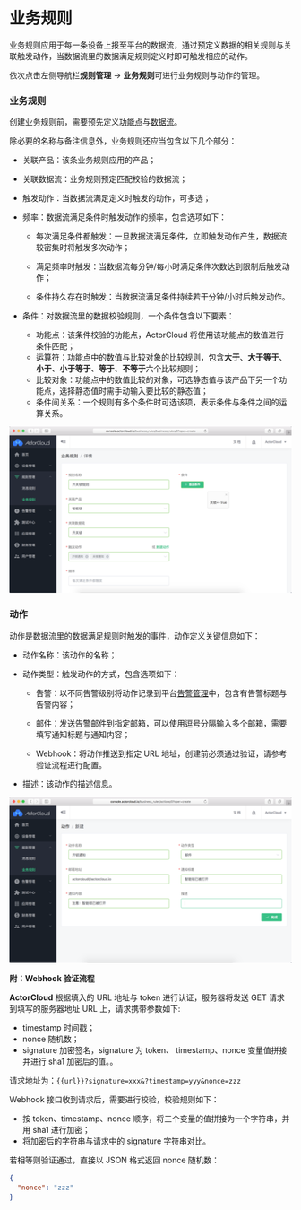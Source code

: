 # 业务规则

业务规则应用于每一条设备上报至平台的数据流，通过预定义数据的相关规则与关联触发动作，当数据流里的数据满足规则定义时即可触发相应的动作。

依次点击左侧导航栏**规则管理** -> **业务规则**可进行业务规则与动作的管理。



### 业务规则

创建业务规则前，需要预先定义[功能点](../device/product.md)与[数据流](../device/product.md)。

除必要的名称与备注信息外，业务规则还应当包含以下几个部分：

- 关联产品：该条业务规则应用的产品；

- 关联数据流：业务规则预定匹配校验的数据流；

- 触发动作：当数据流满足定义时触发的动作，可多选；

- 频率：数据流满足条件时触发动作的频率，包含选项如下：

  - 每次满足条件都触发：一旦数据流满足条件，立即触发动作产生，数据流较密集时将触发多次动作；

  - 满足频率时触发：当数据流每分钟/每小时满足条件次数达到限制后触发动作；

  - 条件持久存在时触发：当数据流满足条件持续若干分钟/小时后触发动作。

- 条件：对数据流里的数据校验规则，一个条件包含以下要素：
  - 功能点：该条件校验的功能点，ActorCloud 将使用该功能点的数值进行条件匹配；
  - 运算符：功能点中的数值与比较对象的比较规则，包含**大于**、**大于等于**、**小于**、**小于等于**、**等于**、**不等于**六个比较规则；
  - 比较对象：功能点中的数值比较的对象，可选静态值与该产品下另一个功能点，选择静态值时需手动输入要比较的静态值；
  - 条件间关系：一个规则有多个条件时可选该项，表示条件与条件之间的运算关系。

![](/assets/business_rule_create.png)


### 动作

动作是数据流里的数据满足规则时触发的事件，动作定义关键信息如下：

- 动作名称：该动作的名称；

- 动作类型：触发动作的方式，包含选项如下：

  - 告警：以不同告警级别将动作记录到平台[告警管理](../alerts/alerts.md)中，包含有告警标题与告警内容；

  - 邮件：发送告警邮件到指定邮箱，可以使用逗号分隔输入多个邮箱，需要填写通知标题与通知内容；

  - Webhook：将动作推送到指定 URL 地址，创建前必须通过验证，请参考验证流程进行配置。

- 描述：该动作的描述信息。

![](/assets/action_create.png)

**附：Webhook 验证流程**

**ActorCloud** 根据填入的 URL 地址与 token 进行认证，服务器将发送 GET 请求到填写的服务器地址 URL 上，请求携带参数如下:
- timestamp 时间戳；
- nonce 随机数；
- signature 加密签名，signature 为 token、 timestamp、nonce 变量值拼接并进行 sha1 加密后的值。。

请求地址为：`{{url}}?signature=xxx&?timestamp=yyy&nonce=zzz`

Webhook 接口收到请求后，需要进行校验，校验规则如下：

- 按 token、timestamp、nonce 顺序，将三个变量的值拼接为一个字符串，并用 sha1 进行加密；
- 将加密后的字符串与请求中的 signature 字符串对比。

若相等则验证通过，直接以 JSON 格式返回 nonce 随机数：

```json
{
  "nonce": "zzz"
}
```
